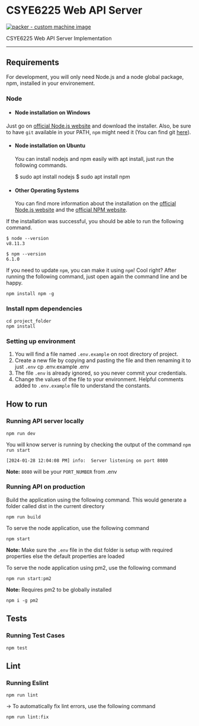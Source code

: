 # CSYE6225 Web API Server

[![packer - custom machine image](https://github.com/CSYE6225-Cloud-Computing-Organization/webapp/actions/workflows/packer-image.yml/badge.svg)](https://github.com/CSYE6225-Cloud-Computing-Organization/webapp/actions/workflows/packer-image.yml)

CSYE6225 Web API Server Implementation

---

## Requirements

For development, you will only need Node.js and a node global package, npm, installed in your environement.

### Node

- #### Node installation on Windows

Just go on [official Node.js website](https://nodejs.org/) and download the installer.
Also, be sure to have `git` available in your PATH, `npm` might need it (You can find git [here](https://git-scm.com/)).

- #### Node installation on Ubuntu

    You can install nodejs and npm easily with apt install, just run the following commands.

    $ sudo apt install nodejs
    $ sudo apt install npm

- #### Other Operating Systems

  You can find more information about the installation on the [official Node.js website](https://nodejs.org/) and the [official NPM website](https://npmjs.org/).

If the installation was successful, you should be able to run the following command.

    $ node --version
    v8.11.3

    $ npm --version
    6.1.0

If you need to update `npm`, you can make it using `npm`! Cool right? After running the following command, just open again the command line and be happy.

    npm install npm -g

### Install npm dependencies

    cd project_folder
    npm install

### Setting up environment
  
  1. You will find a file named `.env.example` on root directory of project.
  2. Create a new file by copying and pasting the file and then renaming it to just `.env`
      cp .env.example .env
  3. The file `.env` is already ignored, so you never commit your credentials.
  4. Change the values of the file to your environment. Helpful comments added to `.env.example` file to understand the constants.

## How to run

### Running API server locally

    npm run dev

You will know server is running by checking the output of the command `npm run start`

    [2024-01-28 12:04:08 PM] info:  Server listening on port 8080

**Note:** `8080` will be your `PORT_NUMBER` from .env

### Running API on production

Build the application using the following command.
This would generate a folder called dist in the current directory

    npm run build

To serve the node application, use the following command

    npm start

**Note:** Make sure the `.env` file in the dist folder is setup with required properties else the default properties are loaded

To serve the node application using pm2, use the following command

    npm run start:pm2

**Note:** Requires pm2 to be globally installed

    npm i -g pm2

## Tests

### Running Test Cases

    npm test

## Lint

### Running Eslint

    npm run lint

-> To automatically fix lint errors, use the following command

    npm run lint:fix
